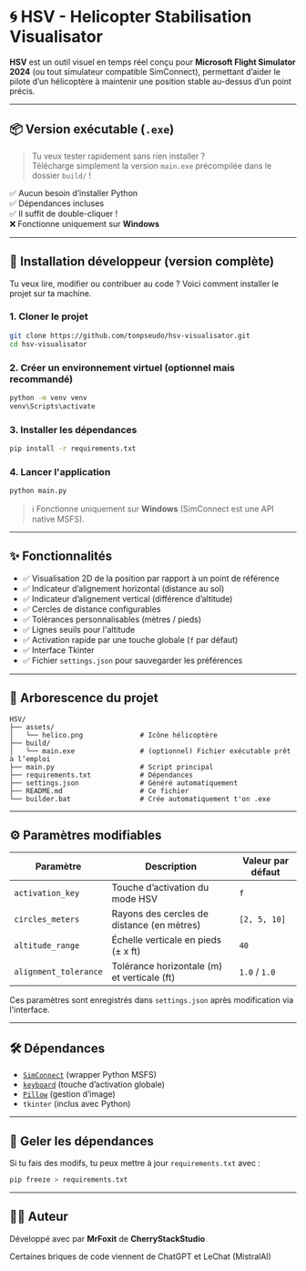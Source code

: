 
# 🌀 HSV - Helicopter Stabilisation Visualisator

**HSV** est un outil visuel en temps réel conçu pour **Microsoft Flight Simulator 2024** (ou tout simulateur compatible SimConnect), permettant d’aider le pilote d’un hélicoptère à maintenir une position stable au-dessus d’un point précis.

---

## 📦 Version exécutable (`.exe`)

> Tu veux tester rapidement sans rien installer ?  
Télécharge simplement la version `main.exe` précompilée dans le dossier `build/` !

✅ Aucun besoin d’installer Python  
✅ Dépendances incluses  
✅ Il suffit de double-cliquer !  
❌ Fonctionne uniquement sur **Windows**

---

## 🧰 Installation développeur (version complète)

Tu veux lire, modifier ou contribuer au code ? Voici comment installer le projet sur ta machine.

### 1. Cloner le projet

```bash
git clone https://github.com/tonpseudo/hsv-visualisator.git
cd hsv-visualisator
```

### 2. Créer un environnement virtuel (optionnel mais recommandé)

```bash
python -m venv venv
venv\Scripts\activate
```

### 3. Installer les dépendances

```bash
pip install -r requirements.txt
```

### 4. Lancer l'application

```bash
python main.py
```

> ℹ️ Fonctionne uniquement sur **Windows** (SimConnect est une API native MSFS).

---

## ✨ Fonctionnalités

- ✅ Visualisation 2D de la position par rapport à un point de référence
- ✅ Indicateur d’alignement horizontal (distance au sol)
- ✅ Indicateur d’alignement vertical (différence d’altitude)
- ✅ Cercles de distance configurables
- ✅ Tolérances personnalisables (mètres / pieds)
- ✅ Lignes seuils pour l'altitude
- ✅ Activation rapide par une touche globale (`f` par défaut)
- ✅ Interface Tkinter
- ✅ Fichier `settings.json` pour sauvegarder les préférences

---

## 📂 Arborescence du projet

```
HSV/
├── assets/
│   └── helico.png              # Icône hélicoptère
├── build/
│   └── main.exe                # (optionnel) Fichier exécutable prêt à l’emploi
├── main.py                     # Script principal
├── requirements.txt            # Dépendances
├── settings.json               # Généré automatiquement
├── README.md                   # Ce fichier
└── builder.bat                 # Crée automatiquement t'on .exe
```

---

## ⚙️ Paramètres modifiables

| Paramètre               | Description                                      | Valeur par défaut |
|-------------------------|--------------------------------------------------|-------------------|
| `activation_key`        | Touche d’activation du mode HSV                  | `f`               |
| `circles_meters`        | Rayons des cercles de distance (en mètres)       | `[2, 5, 10]`      |
| `altitude_range`        | Échelle verticale en pieds (± x ft)              | `40`              |
| `alignment_tolerance`   | Tolérance horizontale (m) et verticale (ft)      | `1.0` / `1.0`     |

Ces paramètres sont enregistrés dans `settings.json` après modification via l'interface.

---

## 🛠️ Dépendances

- [`SimConnect`](https://pypi.org/project/SimConnect/) (wrapper Python MSFS)
- [`keyboard`](https://pypi.org/project/keyboard/) (touche d’activation globale)
- [`Pillow`](https://pypi.org/project/Pillow/) (gestion d’image)
- `tkinter` (inclus avec Python)

---

## 🧊 Geler les dépendances

Si tu fais des modifs, tu peux mettre à jour `requirements.txt` avec :

```bash
pip freeze > requirements.txt
```

---

## 🧑‍💻 Auteur

Développé avec par **MrFoxit** de **CherryStackStudio**

Certaines briques de code viennent de ChatGPT et LeChat (MistralAI)
